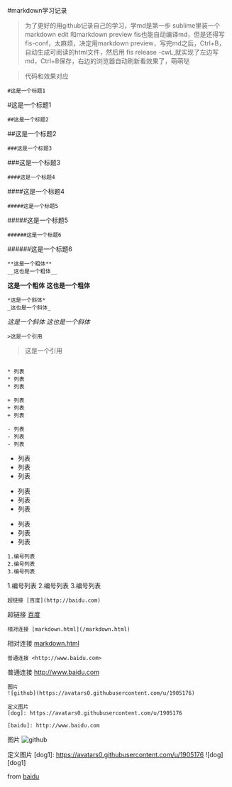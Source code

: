 #markdown学习记录

>为了更好的用github记录自己的学习，学md是第一步
>sublime里装一个markdown edit 和markdown preview
>fis也能自动编译md，但是还得写fis-conf，太麻烦，决定用markdown preview，写完md之后，Ctrl+B，自动生成可阅读的html文件，然后用 fis release -cwL,就实现了左边写md，Ctrl+B保存，右边的浏览器自动刷新看效果了，萌萌哒

> 代码和效果对应

```
#这是一个标题1
```
#这是一个标题1

```
##这是一个标题2
```

##这是一个标题2

```
###这是一个标题3
```

###这是一个标题3

```
####这是一个标题4
```

####这是一个标题4

```
#####这是一个标题5
```

#####这是一个标题5

```
######这是一个标题6
```

######这是一个标题6

```
**这是一个粗体**
__这也是一个粗体__
```
**这是一个粗体**
__这也是一个粗体__

```
*这是一个斜体*
_这也是一个斜体_
```
*这是一个斜体*
_这也是一个斜体_

```
>这是一个引用
```
>这是一个引用


```

* 列表
* 列表
* 列表

+ 列表
+ 列表
+ 列表

- 列表
- 列表
- 列表

```
* 列表
* 列表
* 列表

+ 列表
+ 列表
+ 列表

- 列表
- 列表
- 列表


```
1.编号列表
2.编号列表
3.编号列表
```
1.编号列表
2.编号列表
3.编号列表

```
超链接 [百度](http://baidu.com)
```
超链接 [百度](http://baidu.com)

```
相对连接 [markdown.html](/markdown.html)
```
相对连接 [markdown.html](/markdown.html)


```
普通连接 <http://www.baidu.com>
```
普通连接 <http://www.baidu.com>


```
图片
![github](https://avatars0.githubusercontent.com/u/1905176)

定义图片
[dog]: https://avatars0.githubusercontent.com/u/1905176

[baidu]: http://www.baidu.com
```
图片
![github](https://avatars0.githubusercontent.com/u/1905176)

定义图片
[dog1]: https://avatars0.githubusercontent.com/u/1905176
![dog][dog1]

[baidu]: http://www.baidu.com

from [baidu]

```
```
```
```
```
```
```
```
```
```
```
```
```
```
```
```
```
```
```
```
```
```
```
```
```
```
```
```
```
```
```
```
```
```
```
```
```
```
```
```
```
```
```
```
```
```
```
```
```
```
```
```
```
```

